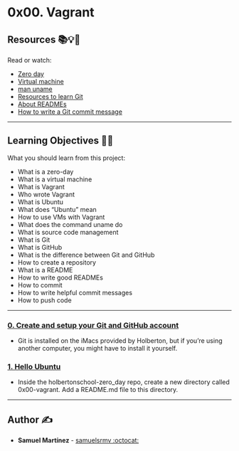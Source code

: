 # 0x00. Vagrant

## Resources :books::bulb::rocket:
Read or watch:
* [Zero day](https://intranet.hbtn.io/rltoken/NcuS4-7zF9-edjbo157uQQ)
* [Virtual machine](https://intranet.hbtn.io/rltoken/v2RbeSrU14w3KTwbGYH3Fw)
* [man uname](https://intranet.hbtn.io/rltoken/3AHxDiZwhZwPM_GiHox0gQ)
* [Resources to learn Git](https://intranet.hbtn.io/rltoken/ZrSQswLIJ9OTQsbPe7t7Kg)
* [About READMEs](https://intranet.hbtn.io/rltoken/ry46rhDKOUNilNK09uWXWg)
* [How to write a Git commit message](https://intranet.hbtn.io/rltoken/GVFbHgJXNQ4aliCLV6Lhxw)

---
## Learning Objectives :man_technologist:
What you should learn from this project:

* What is a zero-day
* What is a virtual machine
* What is Vagrant
* Who wrote Vagrant
* What is Ubuntu
* What does “Ubuntu” mean
* How to use VMs with Vagrant
* What does the command uname do
* What is source code management
* What is Git
* What is GitHub
* What is the difference between Git and GitHub
* How to create a repository
* What is a README
* How to write good READMEs
* How to commit
* How to write helpful commit messages
* How to push code

---

### [0. Create and setup your Git and GitHub account](./README.md)
* Git is installed on the iMacs provided by Holberton, but if you’re using another computer, you might have to install it yourself.


### [1. Hello Ubuntu](./0-hello_ubuntu)
* Inside the holbertonschool-zero_day repo, create a new directory called 0x00-vagrant. Add a README.md file to this directory. 

---

## Author :writing_hand:
* **Samuel Martínez** - [samuelsrmv :octocat:](https://github.com/samuelsrmv)